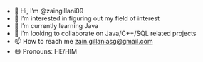 - 👋 Hi, I’m @zaingillani09
- 👀 I’m interested in figuring out my field of interest
- 🌱 I’m currently learning Java 
- 💞️ I’m looking to collaborate on Java/C++/SQL related projects
- 📫 How to reach me 
   zain.gillaniasg@gmail.com
- 😄 Pronouns: HE/HIM

<!---
zaingillani09/zaingillani09 is a ✨ special ✨ repository because its `README.md` (this file) appears on your GitHub profile.
You can click the Preview link to take a look at your changes.
--->
